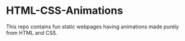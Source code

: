 # HTML-CSS-Animations
This repo contains fun static webpages having animations made purely from HTML and CSS. 
